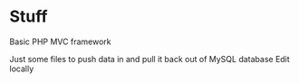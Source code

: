 Stuff
=====

Basic PHP MVC framework

Just some files to push data in and pull it back out of MySQL database
Edit locally
